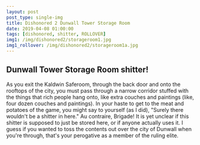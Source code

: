 ```yaml
---
layout: post
post_type: single-img
title: Dishonored 2 Dunwall Tower Storage Room
date: 2019-04-08 01:00:00
tags: [dishonored, shitter, ROLLOVER]
img1: /img/dishonored2/storageroom1.jpg
img1_rollover: /img/dishonored2/storageroom1a.jpg
---
```

## Dunwall Tower Storage Room shitter!

As you exit the Kaldwin Saferoom, through the back door and onto the rooftops of the city, you must pass through a narrow corridor stuffed with the things that rich people hang onto, like extra couches and paintings (like, four dozen couches and paintings). In your haste to get to the meat and potatoes of the game, you might say to yourself (as I did), "Surely there wouldn't be a shitter in here." Au contraire, Brigade! It is yet unclear if this shitter is supposed to just be stored here, or if anyone actually uses it. I guess if you wanted to toss the contents out over the city of Dunwall when you're through, that's your perogative as a member of the ruling elite.

